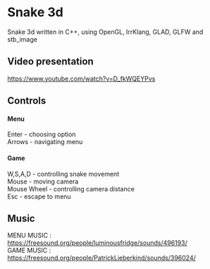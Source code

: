 # Snake 3d

Snake 3d written in C++, using OpenGL, IrrKlang, GLAD, GLFW and stb_image  

## Video presentation

https://www.youtube.com/watch?v=D_fkWQEYPvs  

## Controls

#### Menu

Enter - choosing option  
Arrows - navigating menu  

#### Game

W,S,A,D - controlling snake movement  
Mouse - moving camera  
Mouse Wheel - controlling camera distance  
Esc - escape to menu  

## Music

MENU MUSIC : https://freesound.org/people/luminousfridge/sounds/496193/  
GAME MUSIC : https://freesound.org/people/PatrickLieberkind/sounds/396024/  